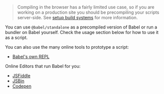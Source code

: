 <blockquote class="babel-callout babel-callout-warning">
  <p>
    Compiling in the browser has a fairly limited use case, so if you are
    working on a production site you should be precompiling your scripts
    server-side. See <a href="/docs/setup/#build-systems">setup build systems</a>
    for more information.
  </p>
</blockquote>

You can use `@babel/standalone` as a precompiled version of Babel or run a bundler on Babel yourself. Check the usage section below for how to use it as a script.

You can also use the many online tools to prototype a script:

- [Babel's own REPL](https://babeljs.io/repl)

Online Editors that run Babel for you:

- [JSFiddle](https://jsfiddle.net/fh5whLfd/)
- [JSBin](http://jsbin.com/rokimopuse/edit?html,js,console,output)
- [Codepen](http://codepen.io/anon/pen/dOGgeO)

